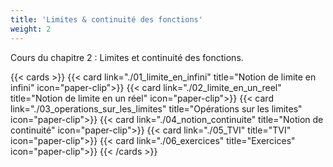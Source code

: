 ```yaml
---
title: 'Limites & continuité des fonctions'
weight: 2
---
```

Cours du chapitre 2 : Limites et continuité des fonctions.

{{< cards >}}
  {{< card link="./01_limite_en_infini" title="Notion de limite en infini" icon="paper-clip">}}
  {{< card link="./02_limite_en_un_reel" title="Notion de limite en un réel" icon="paper-clip">}}
  {{< card link="./03_operations_sur_les_limites" title="Opérations sur les limites" icon="paper-clip">}}
  {{< card link="./04_notion_continuite" title="Notion de continuité" icon="paper-clip">}}
  {{< card link="./05_TVI" title="TVI" icon="paper-clip">}}
  {{< card link="./06_exercices" title="Exercices" icon="paper-clip">}}
{{< /cards >}}
